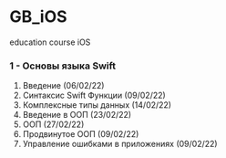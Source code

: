 # GB_iOS
education course iOS
### 1 - Основы языка Swift
1. Введение (06/02/22)
2. Синтаксис Swift Функции (09/02/22)
3. Комплексные типы данных (14/02/22)
4. Введение в ООП (23/02/22)
5. ООП (27/02/22)
6. Продвинутое ООП (09/02/22)
7. Управление ошибками в приложениях (09/02/22)


